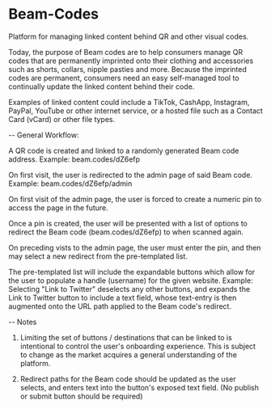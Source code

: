 # Beam-Codes
Platform for managing linked content behind QR and other visual codes.

Today, the purpose of Beam codes are to help consumers manage QR codes that are permanently imprinted onto their clothing and accessories such as shorts, collars, nipple pasties and more. Because the imprinted codes are permanent, consumers need an easy self-managed tool to continually update the linked content behind their code.

Examples of linked content could include a TikTok, CashApp, Instagram, PayPal, YouTube or other internet service, or a hosted file such as a Contact Card (vCard) or other file types.


-- General Workflow:

A QR code is created and linked to a randomly generated Beam code address.
Example: beam.codes/dZ6efp

On first visit, the user is redirected to the admin page of said Beam code.
Example: beam.codes/dZ6efp/admin

On first visit of the admin page, the user is forced to create a numeric pin to access the page in the future.

Once a pin is created, the user will be presented with a list of options to redirect the Beam code (beam.codes/dZ6efp) to when scanned again.

On preceding vists to the admin page, the user must enter the pin, and then may select a new redirect from the pre-templated list.

The pre-templated list will include the expandable buttons which allow for the user to populate a handle (username) for the given website.
Example: Selecting "Link to Twitter" deselects any other buttons, and expands the Link to Twitter button to include a text field, whose text-entry is then augmented onto the URL path applied to the Beam code's redirect.


-- Notes

1. Limiting the set of buttons / destinations that can be linked to is intentional to control the user's onboarding experience. This is subject to change as the market acquires a general understanding of the platform.

2. Redirect paths for the Beam code should be updated as the user selects, and enters text into the button's exposed text field. (No publish or submit button should be required)
